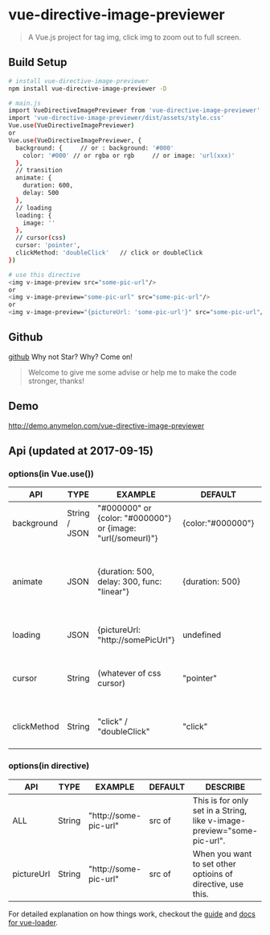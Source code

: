 # vue-directive-image-previewer

> A Vue.js project for tag img, click img to zoom out to full screen.

## Build Setup

``` bash
# install vue-directive-image-previewer
npm install vue-directive-image-previewer -D

# main.js
import VueDirectiveImagePreviewer from 'vue-directive-image-previewer'
import 'vue-directive-image-previewer/dist/assets/style.css'
Vue.use(VueDirectiveImagePreviewer)	
or
Vue.use(VueDirectiveImagePreviewer, {
  background: {     // or : background: '#000'
    color: '#000' // or rgba or rgb     // or image: 'url(xxx)'
  },
  // transition
  animate: {
    duration: 600,
    delay: 500
  },
  // loading
  loading: {
    image: ''
  },
  // cursor(css)
  cursor: 'pointer',
  clickMethod: 'doubleClick'   // click or doubleClick
})

# use this directive
<img v-image-preview src="some-pic-url"/>
or 
<img v-image-preview="some-pic-url" src="some-pic-url"/>
or
<img v-image-preview="{pictureUrl: 'some-pic-url'}" src="some-pic-url"/>
```

## Github
[github](https://github.com/wszxdhr/vue-directive-image-previewer.git)   Why not Star? Why? Come on!

> Welcome to give me some advise or help me to make the code stronger, thanks!

## Demo

http://demo.anymelon.com/vue-directive-image-previewer

## Api    (updated at 2017-09-15)

### options(in Vue.use())

| API         | TYPE          | EXAMPLE                                  | DEFAULT           | DESCRIBE                                 |
| ----------- | ------------- | ---------------------------------------- | ----------------- | ---------------------------------------- |
| background  | String / JSON | "#000000" or {color: "#000000"} or {image: "url(/someurl)"} | {color:"#000000"} | Background css of wrapper                |
| animate     | JSON          | {duration: 500, delay: 300, func: "linear"} | {duration: 500}   | Transition css of image(typeof field "duration" must be Number) |
| loading     | JSON          | {pictureUrl: "http://somePicUrl"}        | undefined         | Settings of image when it is loading     |
| cursor      | String        | (whatever of css cursor)                 | "pointer"         | Cursor css of image which has directive "v-image-preview" |
| clickMethod | String        | "click" / "doubleClick"                  | "click"           | Method of opening image, **not for closing** |

### options(in directive)

| API        | TYPE   | EXAMPLE               | DEFAULT      | DESCRIBE                                 |
| ---------- | ------ | --------------------- | ------------ | ---------------------------------------- |
| ALL        | String | "http://some-pic-url" | src of <img> | This is for only set in a String, like v-image-preview="some-pic-url". |
| pictureUrl | String | "http://some-pic-url" | src of <img> | When you want to set other optioins of directive, use this. |


For detailed explanation on how things work, checkout the [guide](http://vuejs-templates.github.io/webpack/) and [docs for vue-loader](http://vuejs.github.io/vue-loader).
